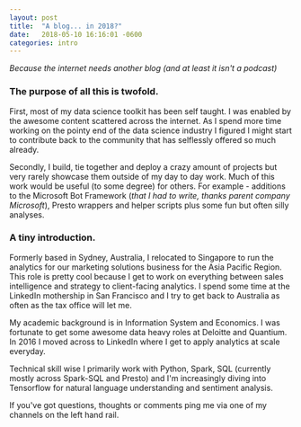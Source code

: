 ```yaml
---
layout: post
title:  "A blog... in 2018?"
date:   2018-05-10 16:16:01 -0600
categories: intro
---
```


_Because the internet needs another blog (and at least it isn't a podcast)_

### The purpose of all this is twofold.

First, most of my data science toolkit has been self taught. I was enabled by the awesome content scattered across the internet. As I spend more time working on the pointy end of the data science industry I figured I might start to contribute back to the community that has selflessly offered so much already. 

Secondly, I build, tie together and deploy a crazy amount of projects but very rarely showcase them outside of my day to day work. Much of this work would be useful (to some degree) for others. For example - additions to the Microsoft Bot Framework (_that I had to write, thanks parent company Microsoft_), Presto wrappers and helper scripts plus some fun but often silly analyses. 

### A tiny introduction.

Formerly based in Sydney, Australia, I relocated to Singapore to run the analytics for our marketing solutions business for the Asia Pacific Region. This role is pretty cool because I get to work on everything between sales intelligence and strategy to client-facing analytics. I spend some time at the LinkedIn mothership in San Francisco and I try to get back to Australia as often as the tax office will let me. 

My academic background is in Information System and Economics. I was fortunate to get some awesome data heavy roles at Deloitte and Quantium. In 2016 I moved across to LinkedIn where I get to apply analytics at scale everyday. 

Technical skill wise I primarily work with Python, Spark, SQL (currently mostly across Spark-SQL and Presto) and I'm increasingly diving into Tensorflow for natural language understanding and sentiment analysis. 

If you've got questions, thoughts or comments ping me via one of my channels on the left hand rail.
